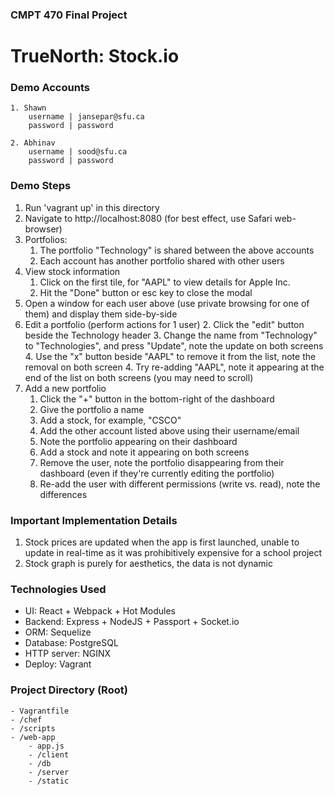 ### CMPT 470 Final Project
# TrueNorth: Stock.io

### Demo Accounts

    1. Shawn
        username | jansepar@sfu.ca
        password | password
                
    2. Abhinav 
        username | sood@sfu.ca
        password | password

### Demo Steps

1. Run 'vagrant up' in this directory
2. Navigate to http://localhost:8080 (for best effect, use Safari web-browser)
3. Portfolios:
    1. The portfolio "Technology" is shared between the above accounts
    2. Each account has another portfolio shared with other users
4. View stock information
    1. Click on the first tile, for "AAPL" to view details for Apple Inc.
    2. Hit the "Done" button or esc key to close the modal
5. Open a window for each user above (use private browsing for one of them) and display them side-by-side
6. Edit a portfolio (perform actions for 1 user)
    2. Click the "edit" button beside the Technology header
    3. Change the name from "Technology" to "Technologies", and press "Update", note the update on both screens
    4. Use the "x" button beside "AAPL" to remove it from the list, note the removal on both screen
    4. Try re-adding "AAPL", note it appearing at the end of the list on both screens (you may need to scroll)
7. Add a new portfolio
    1. Click the "+" button in the bottom-right of the dashboard
    2. Give the portfolio a name
    3. Add a stock, for example, "CSCO"
    4. Add the other account listed above using their username/email
    5. Note the portfolio appearing on their dashboard
    6. Add a stock and note it appearing on both screens
    7. Remove the user, note the portfolio disappearing from their dashboard (even if they're currently editing the portfolio)
    8. Re-add the user with different permissions (write vs. read), note the differences

### Important Implementation Details

1. Stock prices are updated when the app is first launched, unable to update in real-time as it was prohibitively expensive for a school project
2. Stock graph is purely for aesthetics, the data is not dynamic

### Technologies Used

- UI: React + Webpack + Hot Modules
- Backend: Express + NodeJS + Passport + Socket.io
- ORM: Sequelize
- Database: PostgreSQL
- HTTP server: NGINX
- Deploy: Vagrant

### Project Directory (Root)
    - Vagrantfile
    - /chef
    - /scripts
    - /web-app
        - app.js
        - /client
        - /db
        - /server
        - /static